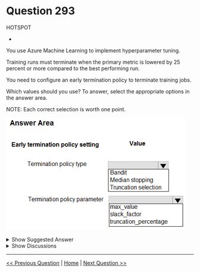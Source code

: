 # Question 293

HOTSPOT

-

You use Azure Machine Learning to implement hyperparameter tuning.

Training runs must terminate when the primary metric is lowered by 25 percent or more compared to the best performing run.

You need to configure an early termination policy to terminate training jobs.

Which values should you use? To answer, select the appropriate options in the answer area.

NOTE: Each correct selection is worth one point.

![Question Image](../images/q293_q_image410.png)

<details>
  <summary>Show Suggested Answer</summary>

<img src="../images/q293_ans_0_image411.png" alt="Answer Image"><br>

</details>

<details>
  <summary>Show Discussions</summary>

<blockquote><p><strong>oakmm</strong> <code>(Sat 23 Sep 2023 12:34)</code> - <em>Upvotes: 5</em></p><p>would Truncation Selection and Truncation_percentage be better answer?</p></blockquote>
<blockquote><p><strong>evangelist</strong> <code>(Sun 08 Dec 2024 08:24)</code> - <em>Upvotes: 2</em></p><p>Bandit Policy:
The Bandit policy is an early termination policy that stops poorly performing runs early based on the ratio of the performance of the run to the best performing run. This is suitable for the given requirement as it compares the primary metric of each run against the best run and terminates those that fall below a certain threshold.
slack_factor:
The slack_factor parameter defines the allowable slack (tolerance) as a ratio. A slack_factor of 0.75 means that runs which perform worse than 75% of the best run (i.e., lowered by 25% or more) will be terminated.</p></blockquote>
<blockquote><p><strong>Mal42</strong> <code>(Thu 22 Feb 2024 09:55)</code> - <em>Upvotes: 4</em></p><p>On exam 18 Aug 2023</p></blockquote>
<blockquote><p><strong>snegnik</strong> <code>(Fri 01 Dec 2023 18:40)</code> - <em>Upvotes: 3</em></p><p>Bandit policy is based on slack factor/slack amount and evaluation interval. Bandit policy ends a job when the primary metric isn&#x27;t within the specified slack factor/slack amount of the most successful job.</p></blockquote>
<blockquote><p><strong>Tommo565</strong> <code>(Thu 21 Sep 2023 13:12)</code> - <em>Upvotes: 4</em></p><p>Correct: https://learn.microsoft.com/en-us/azure/machine-learning/how-to-tune-hyperparameters#bandit-policy</p></blockquote>

</details>

---

[<< Previous Question](question_292.md) | [Home](../index.md) | [Next Question >>](question_294.md)
